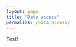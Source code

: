 ```yaml
---
layout: page
title: "Data access"
permalink: /data_access/
---
```


Test!

<script src="scripts/data_access.js"></script>
